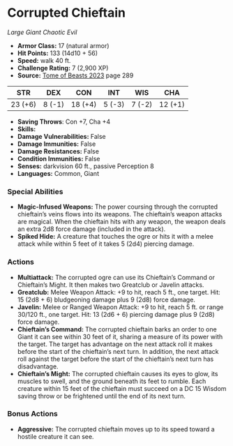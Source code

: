 # Corrupted Chieftain

*Large* *Giant* *Chaotic Evil*

- **Armor Class:** 17 (natural armor)
- **Hit Points:** 133 (14d10 + 56)
- **Speed:** walk 40 ft.
- **Challenge Rating:** 7 (2,900 XP)
- **Source:** [Tome of Beasts 2023](https://koboldpress.com/kpstore/product/tome-of-beasts-1-2023-edition/) page 289

| STR | DEX | CON | INT | WIS | CHA |
| --- | --- | --- | --- | --- | --- |
| 23 (+6) | 8 (-1) | 18 (+4) | 5 (-3) | 7 (-2) | 12 (+1) |

- **Saving Throws**: Con +7, Cha +4
- **Skills:** 
- **Damage Vulnerabilities:** False
- **Damage Immunities:** False
- **Damage Resistances:** False
- **Condition Immunities:** False
- **Senses:** darkvision 60 ft., passive Perception 8
- **Languages:** Common, Giant

### Special Abilities

- **Magic-Infused Weapons:** The power coursing through the corrupted chieftain’s veins flows into its weapons. The chieftain’s weapon attacks are magical. When the chieftain hits with any weapon, the weapon deals an extra 2d8 force damage (included in the attack).
- **Spiked Hide:** A creature that touches the ogre or hits it with a melee attack while within 5 feet of it takes 5 (2d4) piercing damage.

### Actions

- **Multiattack:** The corrupted ogre can use its Chieftain’s Command or Chieftain’s Might. It then makes two Greatclub or Javelin attacks.
- **Greatclub:** Melee Weapon Attack: +9 to hit, reach 5 ft., one target. Hit: 15 (2d8 + 6) bludgeoning damage plus 9 (2d8) force damage.
- **Javelin:** Melee or Ranged Weapon Attack: +9 to hit, reach 5 ft. or range 30/120 ft., one target. Hit: 13 (2d6 + 6) piercing damage plus 9 (2d8) force damage.
- **Chieftain’s Command:** The corrupted chieftain barks an order to one Giant it can see within 30 feet of it, sharing a measure of its power with the target. The target has advantage on the next attack roll it makes before the start of the chieftain’s next turn. In addition, the next attack roll against the target before the start of the chieftain’s next turn has disadvantage.
- **Chieftain’s Might:** The corrupted chieftain causes its eyes to glow, its muscles to swell, and the ground beneath its feet to rumble. Each creature within 15 feet of the chieftain must succeed on a DC 15 Wisdom saving throw or be frightened until the end of its next turn.

### Bonus Actions

- **Aggressive:** The corrupted chieftain moves up to its speed toward a hostile creature it can see.
